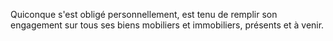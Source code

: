   
 Quiconque s'est obligé personnellement, est tenu de remplir son engagement sur tous ses biens mobiliers et immobiliers, présents et à venir.  

  
